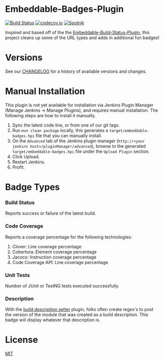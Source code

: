 Embeddable-Badges-Plugin
==============================
[![Build Status](https://travis-ci.org/SxMShaDoW/embeddable-badges-plugin.svg?branch=master)](https://travis-ci.org/SxMShaDoW/embeddable-badges-plugin) [![codecov.io](https://codecov.io/github/SxMShaDoW/embeddable-badges-plugin/coverage.svg?branch=master)](https://codecov.io/github/SxMShaDoW/embeddable-badges-plugin?branch=master) [![Sputnik](https://sputnik.ci/conf/badge)](https://sputnik.ci/app#/builds/SxMShaDoW/embeddable-badges-plugin)

Inspired and based off of the the [Embeddable-Build-Status-Plugin](https://wiki.jenkins-ci.org/display/JENKINS/Embeddable+Build+Status+Plugin), this project cleans up some of the URL types and adds in additional fun badges!

# Versions

See our [CHANGELOG](CHANGELOG.md) for a history of available versions and changes.

# Manual Installation

This plugin is not yet available for installation via Jenkins Plugin Manager (Manage Jenkins -> Manage Plugins), and requires manual installation.  The following steps are how to install it manually.

1. Sync the latest code line, or from one of our git tags.
2. Run `mvn clean package` locally, this generates a `target/embeddable-badges.hpi` file that you can manually install.
3. On the `Advanced` tab of the Jenkins plugin manager (`http://<your jenkins host>/pluginManager/advanced`), browse to the generated `target/embeddable-badges.hpi` file under the `Upload Plugin` section.
4. Click Upload.
5. Restart Jenkins.
6. Profit.

# Badge Types

### Build Status
Reports success or failure of the latest build.

### Code Coverage
Reports a coverage percentage for the following technologies:

1. Clover: Line coverage percentage
2. Cobertura: Element coverage percentage
3. Jacoco: Instruction coverage percentage
4. Code Coverage API: Line coverage percentage

### Unit Tests
Number of JUnit or TestNG tests executed successfully.

### Description
With the [build description setter](https://wiki.jenkins-ci.org/display/JENKINS/Description+Setter+Plugin) plugin, folks often create regex's to post the version of the module that was created as a build description.  This badge will display whatever that description is.

# License

[MIT](LICENSE)
